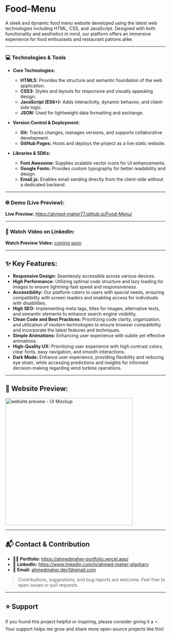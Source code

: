 # Food-Menu
A sleek and dynamic food menu website developed using the latest web technologies including HTML, CSS, and JavaScript. Designed with both functionality and aesthetics in mind, our platform offers an immersive experience for food enthusiasts and restaurant patrons alike.

<hr>

### 💻 **Technologies & Tools**

- **Core Technologies:**  
  - **HTML5:** Provides the structure and semantic foundation of the web application.  
  - **CSS3:** Styles and layouts for responsive and visually appealing design.  
  - **JavaScript (ES6+):** Adds interactivity, dynamic behavior, and client-side logic.  
  - **JSON:** Used for lightweight data formatting and exchange.  

- **Version Control & Deployment:**  
  - **Git:** Tracks changes, manages versions, and supports collaborative development.  
  - **GitHub Pages:** Hosts and deploys the project as a live static website.  

- **Libraries & SDKs:**  
  - **Font Awesome:** Supplies scalable vector icons for UI enhancements.  
  - **Google Fonts:** Provides custom typography for better readability and design.  
  - **Email.js:** Enables email sending directly from the client-side without a dedicated backend.  

 <hr>

### 🌐 **Demo (Live Preview):**
  
**Live Preview:** <a href="https://ahmed-maher77.github.io/Food-Menu/" target="_blank">https://ahmed-maher77.github.io/Food-Menu/</a> 

<hr>

### 🎥 **Watch Video on LinkedIn:**

**Watch Preview Video:** <a href="" target="_blank">coming soon</a> 

<hr>

## ✨ Key Features:
- <b>Responsive Design:</b> Seamlessly accessible across various devices.
- <b>High Performance:</b> Utilizing optimal code structure and lazy loading for images to ensure lightning-fast speed and responsiveness.
- <b>Accessibility:</b> Our platform caters to users with special needs, ensuring compatibility with screen readers and enabling access for individuals with disabilities.
- <b>High SEO:</b> Implementing meta tags, titles for images, alternative texts, and semantic elements to enhance search engine visibility.
- <b>Clean Code and Best Practices:</b> Prioritizing code clarity, organization, and utilization of modern technologies to ensure browser compatibility and incorporate the latest features and techniques.
- <b>Simple Animations:</b> Enhancing user experience with subtle yet effective animations.
- <b>High-Quality UX:</b> Prioritizing user experience with high contrast colors, clear fonts, easy navigation, and smooth interactions.
- <b>Dark Mode:</b> Enhance user experience, providing flexibility and reducing eye strain, while accessing predictions and insights for informed decision-making regarding wind turbine operations.

<hr/>

## 👀 Website Preview:
<a href="https://ahmed-maher77.github.io/Food-Menu/" title="demo">
  <img src="https://github.com/user-attachments/assets/091e8994-e802-4148-a677-4b7383d238db" alt="website preview - UI Mockup" width="400">
</a>

<hr/>

## 📬 Contact & Contribution
- 🧑‍💻 **Portfolio:** <a href="https://ahmedmaher-portfolio.vercel.app/" title="See My Portfolio">https://ahmedmaher-portfolio.vercel.app/</a>
- 🔗 **LinkedIn:** <a href="https://www.linkedin.com/in/ahmed-maher-algohary" title="Contact via LinkedIn">https://www.linkedin.com/in/ahmed-maher-algohary</a>
- 📧 **Email:** <a href="mailto:ahmedmaher.dev1@gmail.com" title="Contact via Email">ahmedmaher.dev1@gmail.com</a>

> Contributions, suggestions, and bug reports are welcome. Feel free to open issues or pull requests.

---

## ⭐ Support

If you found this project helpful or inspiring, please consider giving it a ⭐. Your support helps me grow and share more open-source projects like this!


